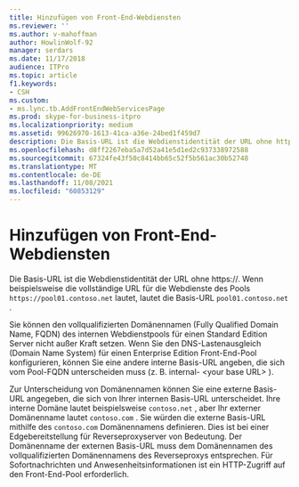 ```yaml
---
title: Hinzufügen von Front-End-Webdiensten
ms.reviewer: ''
ms.author: v-mahoffman
author: HowlinWolf-92
manager: serdars
ms.date: 11/17/2018
audience: ITPro
ms.topic: article
f1.keywords:
- CSH
ms.custom:
- ms.lync.tb.AddFrontEndWebServicesPage
ms.prod: skype-for-business-itpro
ms.localizationpriority: medium
ms.assetid: 99626970-1613-41ca-a36e-24bed1f459d7
description: Die Basis-URL ist die Webdienstidentität der URL ohne https://. Wenn beispielsweise die vollständige URL für die Webdienste des Pools `https://pool01.contoso.net` lautet, lautet die Basis-URL `pool01.contoso.net` .
ms.openlocfilehash: d8ff2267eba5a7d52a41e5d1ed2c937338972588
ms.sourcegitcommit: 67324fe43f50c8414bb65c52f5b561ac30b52748
ms.translationtype: MT
ms.contentlocale: de-DE
ms.lasthandoff: 11/08/2021
ms.locfileid: "60853129"
---
```

# <a name="add-front-end-web-services"></a>Hinzufügen von Front-End-Webdiensten
 
Die Basis-URL ist die Webdienstidentität der URL ohne https://. Wenn beispielsweise die vollständige URL für die Webdienste des Pools `https://pool01.contoso.net` lautet, lautet die Basis-URL `pool01.contoso.net` .
  
Sie können den vollqualifizierten Domänennamen (Fully Qualified Domain Name, FQDN) des internen Webdienstpools für einen Standard Edition Server nicht außer Kraft setzen. Wenn Sie den DNS-Lastenausgleich (Domain Name System) für einen Enterprise Edition Front-End-Pool konfigurieren, können Sie eine andere interne Basis-URL angeben, die sich vom Pool-FQDN unterscheiden muss (z. B. internal- \<your base URL\> ).
  
Zur Unterscheidung von Domänennamen können Sie eine externe Basis-URL angegeben, die sich von Ihrer internen Basis-URL unterscheidet. Ihre interne Domäne lautet beispielsweise `contoso.net` , aber Ihr externer Domänenname lautet `contoso.com` . Sie würden die externe Basis-URL mithilfe des `contoso.com` Domänennamens definieren. Dies ist bei einer Edgebereitstellung für Reverseproxyserver von Bedeutung. Der Domänenname der externen Basis-URL muss dem Domänennamen des vollqualifizierten Domänennamens des Reverseproxys entsprechen. Für Sofortnachrichten und Anwesenheitsinformationen ist ein HTTP-Zugriff auf den Front-End-Pool erforderlich.
  

